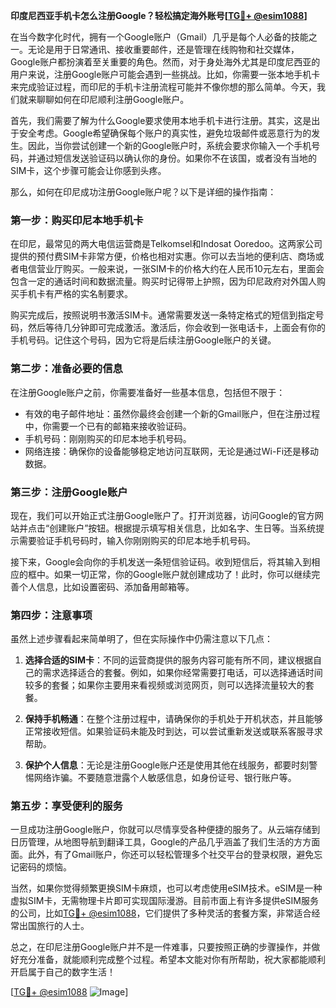 **印度尼西亚手机卡怎么注册Google？轻松搞定海外账号[[TG💪+ @esim1088](https://t.me/s/esim1088)]**

在当今数字化时代，拥有一个Google账户（Gmail）几乎是每个人必备的技能之一。无论是用于日常通讯、接收重要邮件，还是管理在线购物和社交媒体，Google账户都扮演着至关重要的角色。然而，对于身处海外尤其是印度尼西亚的用户来说，注册Google账户可能会遇到一些挑战。比如，你需要一张本地手机卡来完成验证过程，而印尼的手机卡注册流程可能并不像你想的那么简单。今天，我们就来聊聊如何在印尼顺利注册Google账户。

首先，我们需要了解为什么Google要求使用本地手机卡进行注册。其实，这是出于安全考虑。Google希望确保每个账户的真实性，避免垃圾邮件或恶意行为的发生。因此，当你尝试创建一个新的Google账户时，系统会要求你输入一个手机号码，并通过短信发送验证码以确认你的身份。如果你不在该国，或者没有当地的SIM卡，这个步骤可能会让你感到头疼。

那么，如何在印尼成功注册Google账户呢？以下是详细的操作指南：

### **第一步：购买印尼本地手机卡**

在印尼，最常见的两大电信运营商是Telkomsel和Indosat Ooredoo。这两家公司提供的预付费SIM卡非常方便，价格也相对实惠。你可以去当地的便利店、商场或者电信营业厅购买。一般来说，一张SIM卡的价格大约在人民币10元左右，里面会包含一定的通话时间和数据流量。购买时记得带上护照，因为印尼政府对外国人购买手机卡有严格的实名制要求。

购买完成后，按照说明书激活SIM卡。通常需要发送一条特定格式的短信到指定号码，然后等待几分钟即可完成激活。激活后，你会收到一张电话卡，上面会有你的手机号码。记住这个号码，因为它将是后续注册Google账户的关键。

### **第二步：准备必要的信息**

在注册Google账户之前，你需要准备好一些基本信息，包括但不限于：

- 有效的电子邮件地址：虽然你最终会创建一个新的Gmail账户，但在注册过程中，你需要一个已有的邮箱来接收验证码。
- 手机号码：刚刚购买的印尼本地手机号码。
- 网络连接：确保你的设备能够稳定地访问互联网，无论是通过Wi-Fi还是移动数据。

### **第三步：注册Google账户**

现在，我们可以开始正式注册Google账户了。打开浏览器，访问Google的官方网站并点击“创建账户”按钮。根据提示填写相关信息，比如名字、生日等。当系统提示需要验证手机号码时，输入你刚刚购买的印尼本地手机号码。

接下来，Google会向你的手机发送一条短信验证码。收到短信后，将其输入到相应的框中。如果一切正常，你的Google账户就创建成功了！此时，你可以继续完善个人信息，比如设置密码、添加备用邮箱等。

### **第四步：注意事项**

虽然上述步骤看起来简单明了，但在实际操作中仍需注意以下几点：

1. **选择合适的SIM卡**：不同的运营商提供的服务内容可能有所不同，建议根据自己的需求选择适合的套餐。例如，如果你经常需要打电话，可以选择通话时间较多的套餐；如果你主要用来看视频或浏览网页，则可以选择流量较大的套餐。
   
2. **保持手机畅通**：在整个注册过程中，请确保你的手机处于开机状态，并且能够正常接收短信。如果验证码未能及时到达，可以尝试重新发送或联系客服寻求帮助。

3. **保护个人信息**：无论是注册Google账户还是使用其他在线服务，都要时刻警惕网络诈骗。不要随意泄露个人敏感信息，如身份证号、银行账户等。

### **第五步：享受便利的服务**

一旦成功注册Google账户，你就可以尽情享受各种便捷的服务了。从云端存储到日历管理，从地图导航到翻译工具，Google的产品几乎涵盖了我们生活的方方面面。此外，有了Gmail账户，你还可以轻松管理多个社交平台的登录权限，避免忘记密码的烦恼。

当然，如果你觉得频繁更换SIM卡麻烦，也可以考虑使用eSIM技术。eSIM是一种虚拟SIM卡，无需物理卡片即可实现国际漫游。目前市面上有许多提供eSIM服务的公司，比如[TG💪+ @esim1088](https://t.me/s/esim1088)，它们提供了多种灵活的套餐方案，非常适合经常出国旅行的人士。

总之，在印尼注册Google账户并不是一件难事，只要按照正确的步骤操作，并做好充分准备，就能顺利完成整个过程。希望本文能对你有所帮助，祝大家都能顺利开启属于自己的数字生活！

[[TG💪+ @esim1088](https://t.me/s/esim1088) ![Image](https://i.postimg.cc/4NQfJmqS/Snipaste-2025-05-13-00-14-12.png)]
